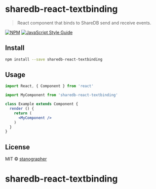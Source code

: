 # sharedb-react-textbinding

> React component that binds to ShareDB send and receive events.

[![NPM](https://img.shields.io/npm/v/sharedb-react-textbinding.svg)](https://www.npmjs.com/package/sharedb-react-textbinding) [![JavaScript Style Guide](https://img.shields.io/badge/code_style-standard-brightgreen.svg)](https://standardjs.com)

## Install

```bash
npm install --save sharedb-react-textbinding
```

## Usage

```jsx
import React, { Component } from 'react'

import MyComponent from 'sharedb-react-textbinding'

class Example extends Component {
  render () {
    return (
      <MyComponent />
    )
  }
}
```

## License

MIT © [stanographer](https://github.com/stanographer)
# sharedb-react-textbinding
